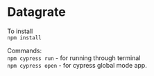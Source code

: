 # Datagrate


To install <br />
```npm install``` 

Commands: <br />
```npm cypress run``` - for running through terminal <br />
```npm cypress open``` - for cypress global mode app.
